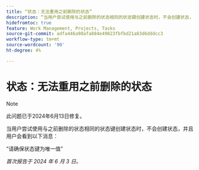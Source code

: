 ```yaml
---
title: “状态：无法重用之前删除的状态”
description: “当用户尝试使用与之前删除的状态相同的状态键创建状态时，不会创建状态，并且用户会看到一条消息。”
hidefromtoc: true
feature: Work Management, Projects, Tasks
source-git-commit: adfa446a98afa884e49823fbfbd21a83d6dddcc3
workflow-type: tm+mt
source-wordcount: '90'
ht-degree: 4%

---
```



# 状态：无法重用之前删除的状态

>[!NOTE]
>
>此问题已于2024年6月13日修复。

当用户尝试使用与之前删除的状态相同的状态键创建状态时，不会创建状态，并且用户会看到以下消息：

“请确保状态键为唯一值”

_首次报告于 2024 年 6 月 3 日。_
